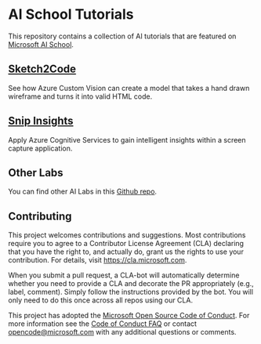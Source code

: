 
# AI School Tutorials

This repository contains a collection of AI tutorials that are featured on [Microsoft AI School](https://aischool.microsoft.com).

## [Sketch2Code](./sketch2code)
See how Azure Custom Vision can create a model that takes a hand drawn wireframe and turns it into valid HTML code.

## [Snip Insights](./snipinsights)
Apply Azure Cognitive Services to gain intelligent insights within a screen capture application.

## Other Labs

You can find other AI Labs in this [Github repo](https://github.com/Microsoft/ailab).

## Contributing

This project welcomes contributions and suggestions.  Most contributions require you to agree to a
Contributor License Agreement (CLA) declaring that you have the right to, and actually do, grant us
the rights to use your contribution. For details, visit https://cla.microsoft.com.

When you submit a pull request, a CLA-bot will automatically determine whether you need to provide
a CLA and decorate the PR appropriately (e.g., label, comment). Simply follow the instructions
provided by the bot. You will only need to do this once across all repos using our CLA.

This project has adopted the [Microsoft Open Source Code of Conduct](https://opensource.microsoft.com/codeofconduct/).
For more information see the [Code of Conduct FAQ](https://opensource.microsoft.com/codeofconduct/faq/) or
contact [opencode@microsoft.com](mailto:opencode@microsoft.com) with any additional questions or comments.
